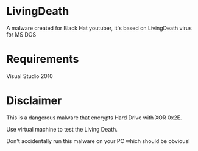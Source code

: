 # LivingDeath

A malware created for Black Hat youtuber, it's based on LivingDeath virus for MS DOS

# Requirements

Visual Studio 2010

# Disclaimer

This is a dangerous malware that encrypts Hard Drive with XOR 0x2E.

Use virtual machine to test the Living Death.

Don't accidentally run this malware on your PC which should be obvious!
